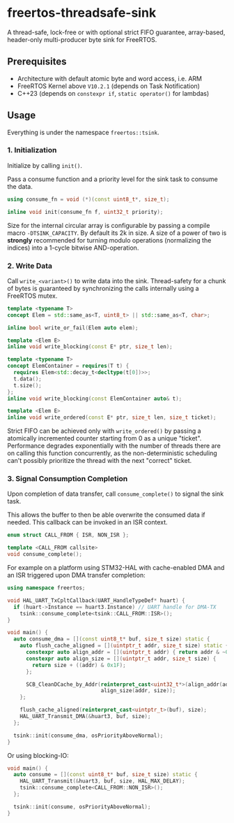 # freertos-threadsafe-sink

A thread-safe, lock-free or with optional strict FIFO guarantee, array-based,
header-only multi-producer byte sink for FreeRTOS.

## Prerequisites

- Architecture with default atomic byte and word access, i.e. ARM
- FreeRTOS Kernel above `V10.2.1` (depends on Task Notification)
- C++23 (depends on `constexpr if`, `static operator()` for lambdas)

## Usage

Everything is under the namespace `freertos::tsink`.

### 1. Initialization

Initialize by calling `init()`.

Pass a consume function and a priority level for the sink task to consume the
data.

```cpp
using consume_fn = void (*)(const uint8_t*, size_t);

inline void init(consume_fn f, uint32_t priority);
```

Size for the internal circular array is configurable by passing a compile macro
`-DTSINK_CAPACITY`. By default its 2k in size. A size of a power of two is
**strongly** recommended for turning modulo operations (normalizing the indices)
into a 1-cycle bitwise AND-operation.

### 2. Write Data

Call `write_<variant>()` to write data into the sink. Thread-safety for a chunk
of bytes is guaranteed by synchronizing the calls internally using a
FreeRTOS mutex.

```cpp
template <typename T>
concept Elem = std::same_as<T, uint8_t> || std::same_as<T, char>;

inline bool write_or_fail(Elem auto elem);

template <Elem E>
inline void write_blocking(const E* ptr, size_t len);

template <typename T>
concept ElemContainer = requires(T t) {
  requires Elem<std::decay_t<decltype(t[0])>>;
  t.data();
  t.size();
};
inline void write_blocking(const ElemContainer auto& t);

template <Elem E>
inline void write_ordered(const E* ptr, size_t len, size_t ticket);
```

Strict FIFO can be achieved only with `write_ordered()` by passing a atomically
incremented counter starting from 0 as a unique "ticket". Performance degrades
exponentially with the number of threads there are on calling this function
concurrently, as the non-deterministic scheduling can't possibly prioritize the
thread with the next "correct" ticket.

### 3. Signal Consumption Completion

Upon completion of data transfer, call `consume_complete()` to signal
the sink task.

This allows the buffer to then be able overwrite the consumed data if needed.
This callback can be invoked in an ISR context.

```cpp
enum struct CALL_FROM { ISR, NON_ISR };

template <CALL_FROM callsite>
void consume_complete();
```

For example on a platform using STM32-HAL with cache-enabled DMA and an ISR
triggered upon DMA transfer completion:

```cpp
using namespace freertos;

void HAL_UART_TxCpltCallback(UART_HandleTypeDef* huart) {
  if (huart->Instance == huart3.Instance) // UART handle for DMA-TX
    tsink::consume_complete<tsink::CALL_FROM::ISR>();
}

void main() {
  auto consume_dma = [](const uint8_t* buf, size_t size) static {
    auto flush_cache_aligned = [](uintptr_t addr, size_t size) static {
      constexpr auto align_addr = [](uintptr_t addr) { return addr & ~0x1F; };
      constexpr auto align_size = [](uintptr_t addr, size_t size) {
        return size + ((addr) & 0x1F);
      };

      SCB_CleanDCache_by_Addr(reinterpret_cast<uint32_t*>(align_addr(addr)),
                              align_size(addr, size));
    };

    flush_cache_aligned(reinterpret_cast<uintptr_t>(buf), size);
    HAL_UART_Transmit_DMA(&huart3, buf, size);
  };

  tsink::init(consume_dma, osPriorityAboveNormal);
}
```

Or using blocking-IO:

```cpp
void main() {
  auto consume = [](const uint8_t* buf, size_t size) static {
    HAL_UART_Transmit(&huart3, buf, size, HAL_MAX_DELAY);
    tsink::consume_complete<CALL_FROM::NON_ISR>();
  };

  tsink::init(consume, osPriorityAboveNormal);
}
```

